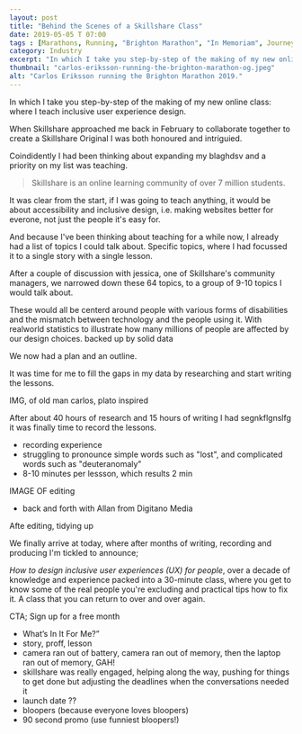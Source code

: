 ```yaml
---
layout: post
title: "Behind the Scenes of a Skillshare Class"
date: 2019-05-05 T 07:00
tags : [Marathons, Running, "Brighton Marathon", "In Memoriam", Journeys]
category: Industry
excerpt: "In which I take you step-by-step of the making of my new online class: where I teach inclusive user experience design."
thumbnail: "carlos-eriksson-running-the-brighton-marathon-og.jpeg"
alt: "Carlos Eriksson running the Brighton Marathon 2019."
---
```

In which I take you step-by-step of the making of my new online class: where I teach inclusive user experience design.

When Skillshare approached me back in February to collaborate together to create a Skillshare Original I was both honoured and intriguied.

Coindidently I had been thinking about expanding my blaghdsv and a priority on my list was teaching.

> Skillshare is an online learning community of over 7 million students.

It was clear from the start, if I was going to teach anything, it would be about accessibility and inclusive design, i.e. making websites better for everone, not just the people it's easy for.

And because I've been thinking about teaching for a while now, I already had a list of topics I could talk about. Specific topics, where I had focussed it to a single story with a single lesson.

After a couple of discussion with jessica, one of Skillshare's community managers, we narrowed down these 64 topics, to a group of 9-10 topics I would talk about.

These would all be centerd around people with various forms of disabilities and the mismatch between technology and the people using it. With realworld statistics to illustrate how many millions of people are affected by our design choices. backed up by solid data

We now had a plan and an outline.

It was time for me to fill the gaps in my data by researching and start writing the lessons.

IMG, of old man carlos, plato inspired

After about 40 hours of research and 15 hours of writing I had segnkflgnslfg it was finally time to record the lessons.

- recording experience
- struggling to pronounce simple words such as "lost", and complicated words such as "deuteranomaly"
- 8-10 minutes per lessson, which results 2 min

IMAGE OF editing
- back and forth with Allan from Digitano Media

Afte editing, tidying up


We finally arrive at today, where after months of writing, recording and producing I'm tickled to announce;

*How to design inclusive user experiences (UX) for people*, over a decade of knowledge and experience packed into a 30-minute class, where you get to know some of the real people you're excluding and practical tips how to fix it. A class that you can return to over and over again.

CTA; Sign up for a free month

- What’s In It For Me?”
- story, proff, lesson
- camera ran out of battery, camera ran out of memory, then the laptop ran out of memory, GAH!
- skillshare was really engaged, helping along the way, pushing for things to get done but adjusting the deadlines when the conversations needed it
- launch date ??
- bloopers (because everyone loves bloopers)
- 90 second promo (use funniest bloopers!)
